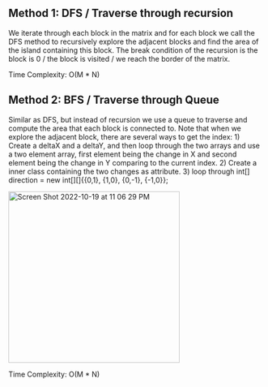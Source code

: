 ## Method 1: DFS / Traverse through recursion

We iterate through each block in the matrix and for each block we call the DFS method to recursively explore the adjacent blocks and find the area of the island containing this block. The break condition of the recursion is the block is 0 / the block is visited / we reach the border of the matrix.

Time Complexity: O(M * N)

## Method 2: BFS / Traverse through Queue

Similar as DFS, but instead of recursion we use a queue to traverse and compute the area that each block is connected to. Note that when we explore the adjacent block, there are several ways to get the index: 1) Create a deltaX and a deltaY, and then loop through the two arrays and use a two element array, first element being the change in X and second element being the change in Y comparing to the current index. 2) Create a inner class containing the two changes as attribute. 3) loop through int[] direction = new int[][]{{0,1}, {1,0}, {0,-1}, {-1,0}};

<img width="338" alt="Screen Shot 2022-10-19 at 11 06 29 PM" src="https://user-images.githubusercontent.com/106039830/196988040-5a0be2b8-0314-4069-92eb-57219c6814ee.png">


Time Complexity: O(M * N)

